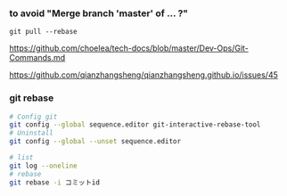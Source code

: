### to avoid "Merge branch 'master' of … ?"
```
git pull --rebase
```
https://github.com/choelea/tech-docs/blob/master/Dev-Ops/Git-Commands.md

https://github.com/qianzhangsheng/qianzhangsheng.github.io/issues/45


### git rebase
```bash
# Config git
git config --global sequence.editor git-interactive-rebase-tool
# Uninstall
git config --global --unset sequence.editor

# list
git log --oneline
# rebase
git rebase -i コミットid
```

